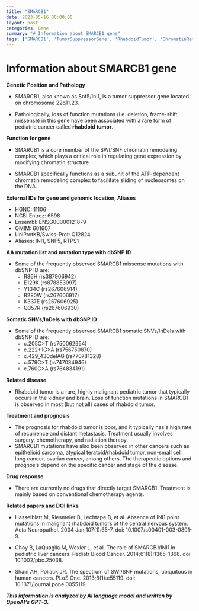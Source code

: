 ```yaml
---
title: "SMARCB1"
date: 2023-05-16 00:00:00
layout: post
categories: Gene
summary: "# Information about SMARCB1 gene"
tags: ['SMARCB1', 'TumorSuppressorGene', 'RhabdoidTumor', 'ChromatinRemodeling', 'PediatricCancer', 'Mutation', 'Treatment', 'Prognosis']
---
```


# Information about SMARCB1 gene

**Genetic Position and Pathology**

- SMARCB1, also known as Snf5/Ini1, is a tumor suppressor gene located on chromosome 22q11.23.

- Pathologically, loss of function mutations (i.e. deletion, frame-shift, missense) in this gene have been associated with a rare form of pediatric cancer called **rhabdoid tumor**.

**Function for gene**

- SMARCB1 is a core member of the SWI/SNF chromatin remodeling complex, which plays a critical role in regulating gene expression by modifying chromatin structure.

- SMARCB1 specifically functions as a subunit of the ATP-dependent chromatin remodeling complex to facilitate sliding of nucleosomes on the DNA.

**External IDs for gene and genomic location, Aliases**

- HGNC: 11106 
- NCBI Entrez: 6598
- Ensembl: ENSG00000121879
- OMIM: 601607
- UniProtKB/Swiss-Prot: Q12824
- Aliases: INI1, SNF5, RTPS1

**AA mutation list and mutation type with dbSNP ID**

- Some of the frequently observed SMARCB1 missense mutations with dbSNP ID are:
    - R86H (rs387906942)
    - E129K (rs878853997)
    - Y134C (rs267606914)
    - R280W (rs267606917)
    - K337E (rs267606925)
    - Q357R (rs267606930)

**Somatic SNVs/InDels with dbSNP ID**

- Some of the frequently observed SMARCB1 somatic SNVs/InDels with dbSNP ID are:
    - c.205C>T (rs750062954)
    - c.222+1G>A (rs756750870)
    - c.429_430delAG (rs770781328)
    - c.579C>T (rs747034946)
    - c.760G>A (rs764834191)

**Related disease**

- Rhabdoid tumor is a rare, highly malignant pediatric tumor that typically occurs in the kidney and brain. Loss of function mutations in SMARCB1 is observed in most (but not all) cases of rhabdoid tumor.
  
**Treatment and prognosis**

- The prognosis for rhabdoid tumor is poor, and it typically has a high rate of recurrence and distant metastasis. Treatment usually involves surgery, chemotherapy, and radiation therapy.
- SMARCB1 mutations have also been observed in other cancers such as epithelioid sarcoma, atypical teratoid/rhabdoid tumor, non-small cell lung cancer, ovarian cancer, among others. The therapeutic options and prognosis depend on the specific cancer and stage of the disease.

**Drug response**

- There are currently no drugs that directly target SMARCB1. Treatment is mainly based on conventional chemotherapy agents.

**Related papers and DOI links**

- Hasselblatt M, Riesmeier B, Lechtape B, et al. Absence of INI1 point mutations in malignant rhabdoid tumors of the central nervous system. Acta Neuropathol. 2004 Jan;107(1):65-7. doi: 10.1007/s00401-003-0801-9.

- Choy B, LaQuaglia M, Wexler L, et al. The role of SMARCB1/INI1 in pediatric liver cancers. Pediatr Blood Cancer. 2014;61(8):1365-1368. doi: 10.1002/pbc.25038.

- Shain AH, Pollack JR. The spectrum of SWI/SNF mutations, ubiquitous in human cancers. PLoS One. 2013;8(1):e55119. doi: 10.1371/journal.pone.0055119.

**_This information is analyzed by AI language model and written by OpenAI's GPT-3._**